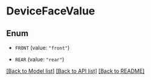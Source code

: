 # DeviceFaceValue

## Enum


* `FRONT` (value: `"front"`)

* `REAR` (value: `"rear"`)


[[Back to Model list]](../README.md#documentation-for-models) [[Back to API list]](../README.md#documentation-for-api-endpoints) [[Back to README]](../README.md)


